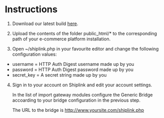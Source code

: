 # Instructions

1. Download our latest build [here](https://github.com/fraktabilligt/bridges/archive/master.zip).

2. Upload the contents of the folder public_html/* to the corresponding path of your e-commerce platform installation.

3. Open ~/shiplink.php in your favourite editor and change the following configuration values:

  - username = HTTP Auth Digest username made up by you
  - password = HTTP Auth Digest password made up by you
  - secret_key = A secret string made up by you

4. Sign in to your account on Shiplink and edit your account settings.

   In the list of import gateway modules configure the Generic Bridge accoarding to your bridge configuration in the previous step.

   The URL to the bridge is http://www.yoursite.com/shiplink.php
